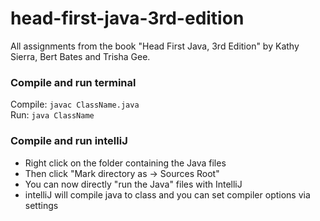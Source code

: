 # head-first-java-3rd-edition
All assignments from the book "Head First Java, 3rd Edition" by Kathy Sierra, Bert Bates and Trisha Gee.

### Compile and run terminal
Compile: `javac ClassName.java` \
Run: `java ClassName`

### Compile and run intelliJ
* Right click on the folder containing the Java files
* Then click "Mark directory as -> Sources Root"
* You can now directly "run the Java" files with IntelliJ
* intelliJ will compile java to class and you can set compiler options via settings
